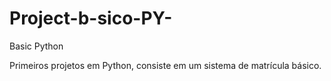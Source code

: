 # Project-b-sico-PY-
Basic Python 

Primeiros projetos em Python, consiste em um sistema de matrícula básico.
